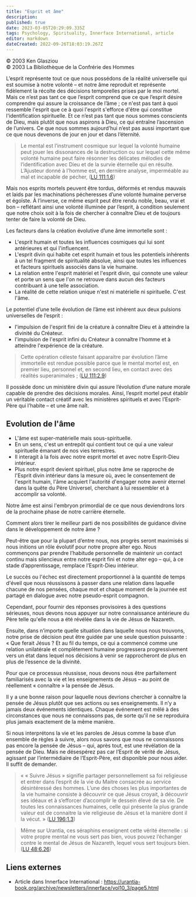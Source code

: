 ```yaml
---
title: "Esprit et âme"
description: 
published: true
date: 2023-03-05T20:29:09.335Z
tags: Psychology, Spirituality, Innerface International, article
editor: markdown
dateCreated: 2022-09-26T18:03:19.267Z
---
```


<p class="v-card v-sheet theme--light gray lighten-3 px-2">© 2003 Ken Glasziou<br>© 2003 La Bibliothèque de la Confrérie des Hommes</p>


L’esprit représente tout ce que nous possédons de la réalité universelle qui est soumise à notre volonté – et notre âme reproduit et représente fidèlement la récolte des décisions temporelles prises par le moi mortel. Mais ce n’est pas tant ce que l’esprit comprend que ce que l’esprit désire comprendre qui assure la croissance de l’âme ; ce n'est pas tant à quoi ressemble l'esprit que ce à quoi l'esprit s'efforce d'être qui constitue l'identification spirituelle. Et ce n’est pas tant que nous sommes conscients de Dieu, mais plutôt que nous aspirons à Dieu, ce qui entraîne l’ascension de l’univers. Ce que nous sommes aujourd’hui n’est pas aussi important que ce que nous devenons de jour en jour et dans l’éternité.

> Le mental est l’instrument cosmique sur lequel la volonté humaine peut jouer les dissonances de la destruction ou sur lequel cette même volonté humaine peut faire résonner les délicates mélodies de l’identification avec Dieu et de la survie éternelle qui en résulte. L’Ajusteur donné à l’homme est, en dernière analyse, imperméable au mal et incapable de pécher, ([LU 111:1.6](/fr/The_Urantia_Book/111#p1_6))

Mais nos esprits mortels peuvent être tordus, déformés et rendus mauvais et laids par les machinations pécheresses d’une volonté humaine perverse et égoïste. À l’inverse, ce même esprit peut être rendu noble, beau, vrai et bon – reflétant ainsi une volonté illuminée par l’esprit, à condition seulement que notre choix soit à la fois de chercher à connaître Dieu et de toujours tenter de faire la volonté de Dieu.

Les facteurs dans la création évolutive d’une âme immortelle sont :
- L'esprit humain et toutes les influences cosmiques qui lui sont antérieures et qui l'influencent.
- L'esprit divin qui habite cet esprit humain et tous les potentiels inhérents à un tel fragment de spiritualité absolue, ainsi que toutes les influences et facteurs spirituels associés dans la vie humaine.
- La relation entre l'esprit matériel et l'esprit divin, qui connote une valeur et porte un sens que l'on ne retrouve dans aucun des facteurs contribuant à une telle association.
- La réalité de cette relation unique n'est ni matérielle ni spirituelle. C'est l'âme.

Le potentiel d’une telle évolution de l’âme est inhérent aux deux pulsions universelles de l’esprit :
- l'impulsion de l'esprit fini de la créature à connaître Dieu et à atteindre la divinité du Créateur.
- l'impulsion de l'esprit infini du Créateur à connaître l'homme et à atteindre l'expérience de la créature.

> Cette opération céleste faisant apparaitre par évolution l’âme immortelle est rendue possible parce que le mental mortel est, en premier lieu, personnel et, en second lieu, en contact avec des réalités superanimales ; ([LU 111:2.9](/fr/The_Urantia_Book/111#p2_9))

Il possède donc un ministère divin qui assure l’évolution d’une nature morale capable de prendre des décisions morales. Ainsi, l’esprit mortel peut établir un véritable contact créatif avec les ministères spirituels et avec l’Esprit-Père qui l’habite – et une âme naît.

## Evolution de l'âme

- L'âme est super-matérielle mais sous-spirituelle.
- En un sens, c'est un entrepôt qui contient tout ce qui a une valeur spirituelle émanant de nos vies terrestres.
- Il interagit à la fois avec notre esprit mortel et avec notre Esprit-Dieu intérieur.
- Plus notre esprit devient spirituel, plus notre âme se rapproche de l'Esprit divin intérieur dans la mesure où, avec le consentement de l'esprit humain, l'âme acquiert l'autorité d'engager notre avenir éternel dans la quête du Père Universel, cherchant à lui ressembler et à accomplir sa volonté.

Notre âme est ainsi l'embryon primordial de ce que nous deviendrons lors de la prochaine phase de notre carrière éternelle.

Comment alors tirer le meilleur parti de nos possibilités de guidance divine dans le développement de notre âme ?

Peut-être que pour la plupart d’entre nous, nos progrès seront maximisés si nous initions un rôle évolutif pour notre propre alter ego. Nous commençons par prendre l’habitude personnelle de maintenir un contact continu mais silencieux entre notre esprit fini et notre alter ego – qui, à ce stade d’apprentissage, remplace l’Esprit-Dieu intérieur.

Le succès ou l'échec est directement proportionnel à la quantité de temps d'éveil que nous réussissons à passer dans une relation dans laquelle chacune de nos pensées, chaque mot et chaque moment de la journée est partagé en dialogue avec notre pseudo-esprit compagnon.

Cependant, pour fournir des réponses provisoires à des questions sérieuses, nous devons nous appuyer sur notre connaissance antérieure du Père telle qu'elle nous a été révélée dans la vie de Jésus de Nazareth.

Ensuite, dans n’importe quelle situation dans laquelle nous nous trouvons, notre prise de décision peut être guidée par une seule question puissante : « Que ferait Jésus ? Et au fil du temps, ce qui a commencé comme une relation unilatérale et complètement humaine progressera progressivement vers un état dans lequel nos décisions à venir se rapprocheront de plus en plus de l’essence de la divinité.

Pour que ce processus réussisse, nous devons nous être parfaitement familiarisés avec la vie et les enseignements de Jésus – au point de réellement « connaître » la pensée de Jésus.

Il y a une bonne raison pour laquelle nous devrions chercher à connaître la pensée de Jésus plutôt que ses actions ou ses enseignements. Il n’y a jamais deux événements identiques. Chaque événement est mêlé à des circonstances que nous ne connaissons pas, de sorte qu'il ne se reproduira plus jamais exactement de la même manière.

Si nous interprétons la vie et les paroles de Jésus comme la base d’un ensemble de règles à suivre, alors nous savons que nous ne connaissons pas encore la pensée de Jésus – qui, après tout, est une révélation de la pensée de Dieu. Mais ne désespérez pas car l’Esprit de vérité de Jésus, agissant par l’intermédiaire de l’Esprit-Père, est disponible pour nous aider. Il suffit de demander.

> « « Suivre Jésus » signifie partager personnellement sa foi religieuse et entrer dans l’esprit de la vie du Maitre consacrée au service désintéressé des hommes. L’une des choses les plus importantes de la vie humaine consiste à découvrir ce que Jésus croyait, à découvrir ses idéaux et à s’efforcer d’accomplir le dessein élevé de sa vie. De toutes les connaissances humaines, celle qui présente la plus grande valeur est de connaitre la vie religieuse de Jésus et la manière dont il la vécut. » ([LU 196:1.3](/fr/The_Urantia_Book/196#p1_3))

> Même sur Urantia, ces séraphins enseignent cette vérité éternelle : si votre propre mental ne vous sert pas bien, vous pouvez l’échanger contre le mental de Jésus de Nazareth, lequel vous sert toujours bien. ([LU 48:6.26](/fr/The_Urantia_Book/48#p6_26))

## Liens externes

- Article dans Innerface International : https://urantia-book.org/archive/newsletters/innerface/vol10_3/page5.html



